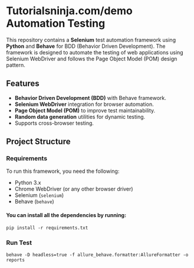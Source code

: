 

# Tutorialsninja.com/demo Automation Testing 

This repository contains a **Selenium** test automation framework using **Python** and **Behave** for BDD (Behavior Driven Development). The framework is designed to automate the testing of web applications using Selenium WebDriver and follows the Page Object Model (POM) design pattern.

## Features
- **Behavior Driven Development (BDD)** with Behave framework.
- **Selenium WebDriver** integration for browser automation.
- **Page Object Model (POM)** to improve test maintainability.
- **Random data generation** utilities for dynamic testing.
- Supports cross-browser testing.

## Project Structure

### Requirements

To run this framework, you need the following:

- Python 3.x
- Chrome WebDriver (or any other browser driver)
- Selenium (`selenium`)
- Behave (`behave`)

#### You can install all the dependencies by running:


``pip install -r requirements.txt``

### Run Test 
``behave -D headless=true -f allure_behave.formatter:AllureFormatter -o reports``
